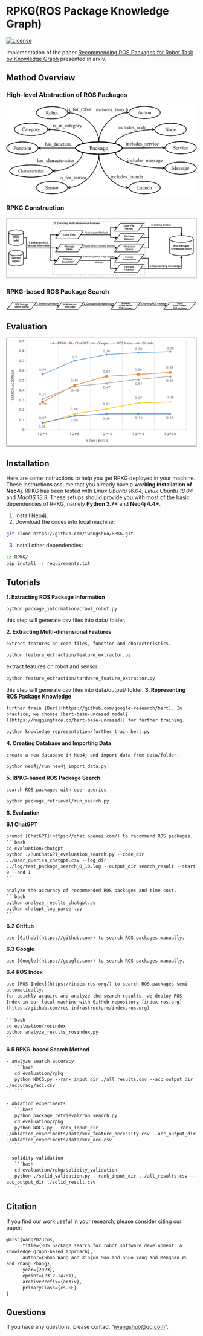 # RPKG(ROS Package Knowledge Graph)

[![License](https://img.shields.io/badge/License-Apache_2.0-blue.svg)](https://opensource.org/licenses/Apache-2.0)


implementation of the paper [Recommending ROS Packages for Robot Task by Knowledge Graph](https://arxiv.org/abs/2312.14781) presented in arxiv. 

## Method Overview
### High-level Abstraction of ROS Packages
![For more details, please refer to the paper.](./image/model726.png)
### RPKG Construction
![For more details, please refer to the paper.](./image/construction813.png)
### RPKG-based ROS Package Search
![For more details, please refer to the paper.](./image/search817.png)

## Evaluation
![For more details, please refer to the paper.](./image/accuracy816-2.png)


## Installation
Here are some instructions to help you get RPKG deployed in your machine. These instructions assume that you already have a **working installation of Neo4j**.
RPKG has been tested with *Linux Ubuntu 16.04*, *Linux Ubuntu 18.04* and *MacOS 13.3*.
These setups should provide you with most of the basic dependencies of RPKG, namely **Python 3.7+** and **Neo4j 4.4+**.

1. Install [Neo4j](https://neo4j.com/deployment-center/).
2. Download the codes into local machine:
```bash
git clone https://github.com/iwangshuo/RPKG.git
```
3. Install other dependencies:

```bash
cd RPKG/
pip install -r requirements.txt
```

## Tutorials
**1. Extracting ROS Package Information**

```bash
python package_information/crawl_robot.py
```
this step will generate csv files into data/ folder. 

**2. Extracting Multi-dimensional Features**

    extract features on code files, function and characteristics.
```bash
python feature_extraction/feature_extractor.py
```

extract features on robot and sensor.

```bash
python feature_extraction/hardware_feature_extractor.py
```
this step will generate csv files into data/output/ folder.
**3. Representing ROS Package Knowledge**
    
    further train [Bert](https://github.com/google-research/bert). In practice, we choose [bert-base-uncased model]((https://huggingface.co/bert-base-uncased)) for further training.
```bash
python knowledge_representation/further_train_bert.py
```

**4. Creating Database and Importing Data**

    create a new database in Neo4j and import data from data/folder.
```bash
python neo4j/run_neo4j_import_data.py
```

**5. RPKG-based ROS Package Search**

    search ROS packages with user queries
```bash
python package_retrieval/run_search.py
```

**6. Evaluation**

   **6.1 ChatGPT**

    prompt [ChatGPT](https://chat.openai.com/) to recommend ROS packages.
    ```bash
    cd evaluation/chatgpt
    python ./RunChatGPT_evaluation_search.py --code_dir ../user_queries_chatgpt.csv --log_dir ../log/test_package_search_0_10.log --output_dir search_result --start 0 --end 1
    ```

    analyze the accuracy of recommended ROS packages and time cost.
    ```bash
    python analyze_results_chatgpt.py
    python chatgpt_log_parser.py
    ```
   
   **6.2 GitHub**

    use [Github](https://github.com/) to search ROS packages manually.

   **6.3 Google**

    use [Google](https://google.com/) to search ROS packages manually.

   **6.4 ROS Index**

    use [ROS Index](https://index.ros.org/) to search ROS packages semi-automatically.
    for quickly acquire and analyze the search results, we deploy ROS Index in our local machine with GitHub repository [index.ros.org](https://github.com/ros-infrastructure/index.ros.org)

    ```bash
    cd evaluation/rosindex
    python analyze_results_rosindex.py
    ```
   
   **6.5 RPKG-based Search Method**

    - analyze search accuracy
       ```bash
       cd evaluation/rpkg
       python NDCG.py --rank_input_dir ./all_results.csv --acc_output_dir ./accuracy/acc.csv
       ```

    - ablation experiments
       ```bash
       python package_retrieval/run_search.py
       cd evaluation/rpkg
       python NDCG.py --rank_input_dir ./ablation_experiments/data/xxx_feature_necessity.csv --acc_output_dir ./ablation_experiments/data/xxx_acc.csv
       ```
    
    - solidity validation
       ```bash
       cd evaluation/rpkg/solidity_validation
       python ./solid_validation.py --rank_input_dir ../all_results.csv --acc_output_dir ./solid_result.csv
       ```

## Citation
If you find our work useful in your research, please consider citing our paper:
```
@misc{wang2023ros,
      title={ROS package search for robot software development: a knowledge graph-based approach}, 
      author={Shuo Wang and Xinjun Mao and Shuo Yang and Menghan Wu and Zhang Zhang},
      year={2023},
      eprint={2312.14781},
      archivePrefix={arXiv},
      primaryClass={cs.SE}
}
```
## Questions

If you have any questions, please contact "iwangshuo@qq.com".


